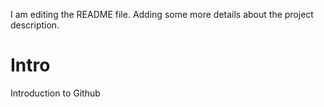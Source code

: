 I am editing the README file. Adding some more details about the project description.
# Intro
Introduction to Github
